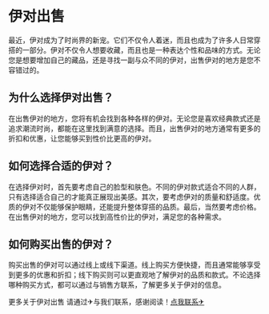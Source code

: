 # 伊对出售

最近，伊对成为了时尚界的新宠。它们不仅令人着迷，而且也成为了许多人日常穿搭的一部分。伊对不仅令人想要收藏，而且也是一种表达个性和品味的方式。无论您是想要增加自己的藏品，还是寻找一副与众不同的伊对，出售伊对的地方是您不容错过的。

## 为什么选择伊对出售？

在出售伊对的地方，您将有机会找到各种各样的伊对。无论您是喜欢经典款式还是追求潮流时尚，都能在这里找到满意的选择。而且，出售伊对的地方通常有更多的折扣和优惠，让您能够买到性价比更高的伊对。

## 如何选择合适的伊对？

在选择伊对时，首先要考虑自己的脸型和肤色。不同的伊对款式适合不同的人群，只有选择适合自己的才能真正展现出美感。其次，要考虑伊对的质量和舒适度。优质的伊对不仅能够保护眼睛，还能提升整体穿搭的品质。最后，当然要考虑价格。在出售伊对的地方，您可以找到高性价比的伊对，满足您的各种需求。

## 如何购买出售的伊对？

购买出售的伊对可以通过线上或线下渠道。线上购买方便快捷，而且通常能够享受到更多的优惠和折扣；线下购买则可以更直观地了解伊对的品质和款式。不论选择哪种购买方式，都可以通过与销售方联系，了解更多关于伊对的信息。

更多关于伊对出售 请通过✈与我们联系，感谢阅读！[点我联系✈](https://hk.k02.cc)